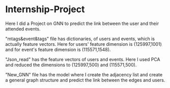 # Internship-Project
Here I did a Project on GNN to predict the link between the user and their attended events.

"mtags&event&tags" file has dictionaries, of users and events, which is actually feature vectors. Here for users' feature dimension is (125997,1001) and for event's feature dimension is (115571,1548).

"Json_read" has the feature vectors of users and events. Here I used PCA and reduced the dimensions to (125997,500) and (115571,500).

"New_GNN" file has the model where I create the adjacency list and create a general graph structure and predict the link between the edges and users.

